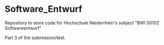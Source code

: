 # Software_Entwurf
Repository to store code for Hochschule Niederrhein's subject "BWI 50102 Softwareentwurf"

Part 3 of the submission/test.
